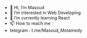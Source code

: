 - 👋 Hi, I’m Masoud 
- 👀 I’m interested in Web Developing
- 🌱 I’m currently learning React
- 📫 How to reach me :
- telegram : t.me/Masoud_Motamedy

<!---
Masoud-Motamedy/Masoud-Motamedy is a ✨ special ✨ repository because its `README.md` (this file) appears on your GitHub profile.
You can click the Preview link to take a look at your changes.
--->
